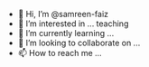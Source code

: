 - 👋 Hi, I’m @samreen-faiz
- 👀 I’m interested in ... teaching
- 🌱 I’m currently learning ...
- 💞️ I’m looking to collaborate on ...
- 📫 How to reach me ...

<!---
samreen-faiz/samreen-faiz is a ✨ special ✨ repository because its `README.md` (this file) appears on your GitHub profile.
You can click the Preview link to take a look at your changes.
--->
